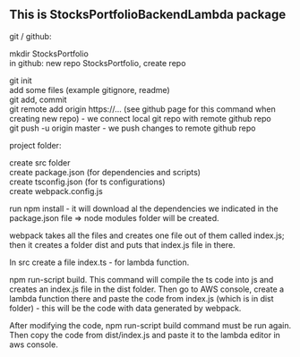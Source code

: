 ## This is StocksPortfolioBackendLambda package

git / github:

mkdir StocksPortfolio <br />
in github: new repo StocksPortfolio, create repo <br />

git init <br />
add some files (example gitignore, readme)<br />
git add, commit<br />
git remote add origin https://… (see github page for this command when creating new repo) - we connect local git repo with remote github repo <br />
git push -u origin master - we push changes to remote github repo

project folder: 

create src folder<br />
create package.json (for dependencies and scripts)<br />
create tsconfig.json (for ts configurations)<br />
create webpack.config.js<br />

run npm install - it will download al the dependencies we indicated in the package.json file => node modules folder will be created.

webpack takes all the files and creates one file out of them called index.js; 
then it creates a folder dist and puts that index.js file in there.

In src create a file index.ts - for lambda function.

npm run-script build. 
This command will compile the ts code into js and creates an index.js file in the dist folder.
Then go to AWS console, create a lambda function there and paste the code from index.js (which is in dist folder) - this will be the code with data generated by webpack.

After modifying the code, npm run-script build command must be run again.
Then copy the code from dist/index.js and paste it to the lambda editor in aws console.
